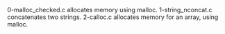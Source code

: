 0-malloc_checked.c allocates memory using malloc.
1-string_nconcat.c concatenates two strings.
2-calloc.c allocates memory for an array, using malloc.
